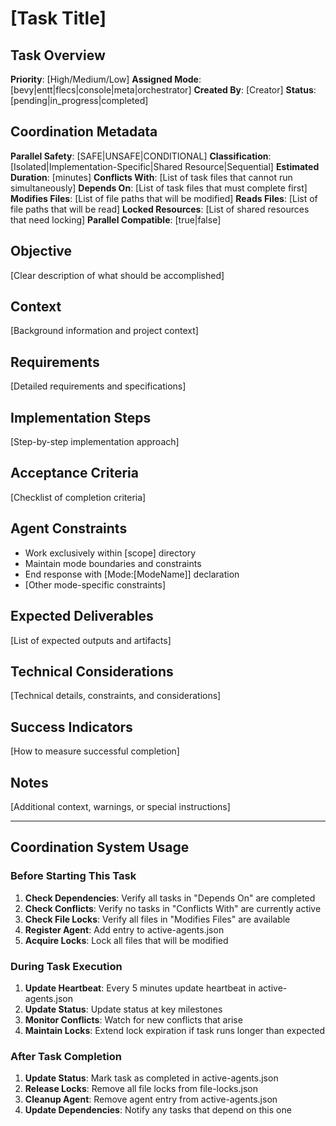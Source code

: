 # [Task Title]

## Task Overview
**Priority**: [High/Medium/Low]
**Assigned Mode**: [bevy|entt|flecs|console|meta|orchestrator]
**Created By**: [Creator]
**Status**: [pending|in_progress|completed]

## Coordination Metadata
**Parallel Safety**: [SAFE|UNSAFE|CONDITIONAL]
**Classification**: [Isolated|Implementation-Specific|Shared Resource|Sequential]
**Estimated Duration**: [minutes]
**Conflicts With**: [List of task files that cannot run simultaneously]
**Depends On**: [List of task files that must complete first]
**Modifies Files**: [List of file paths that will be modified]
**Reads Files**: [List of file paths that will be read]
**Locked Resources**: [List of shared resources that need locking]
**Parallel Compatible**: [true|false]

## Objective
[Clear description of what should be accomplished]

## Context
[Background information and project context]

## Requirements
[Detailed requirements and specifications]

## Implementation Steps
[Step-by-step implementation approach]

## Acceptance Criteria
[Checklist of completion criteria]

## Agent Constraints
- Work exclusively within [scope] directory
- Maintain mode boundaries and constraints
- End response with [Mode:[ModeName]] declaration
- [Other mode-specific constraints]

## Expected Deliverables
[List of expected outputs and artifacts]

## Technical Considerations
[Technical details, constraints, and considerations]

## Success Indicators
[How to measure successful completion]

## Notes
[Additional context, warnings, or special instructions]

---

## Coordination System Usage

### Before Starting This Task
1. **Check Dependencies**: Verify all tasks in "Depends On" are completed
2. **Check Conflicts**: Verify no tasks in "Conflicts With" are currently active
3. **Check File Locks**: Verify all files in "Modifies Files" are available
4. **Register Agent**: Add entry to active-agents.json
5. **Acquire Locks**: Lock all files that will be modified

### During Task Execution
1. **Update Heartbeat**: Every 5 minutes update heartbeat in active-agents.json
2. **Update Status**: Update status at key milestones
3. **Monitor Conflicts**: Watch for new conflicts that arise
4. **Maintain Locks**: Extend lock expiration if task runs longer than expected

### After Task Completion
1. **Update Status**: Mark task as completed in active-agents.json
2. **Release Locks**: Remove all file locks from file-locks.json
3. **Cleanup Agent**: Remove agent entry from active-agents.json
4. **Update Dependencies**: Notify any tasks that depend on this one